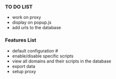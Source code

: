 ### TO DO LIST

- work on proxy
- display on popup.js 
- add urls to the database

### Features List
- default configuration #
- enable/disable specific scripts
- view all domains and their scripts in the database
- export data
- setup proxy